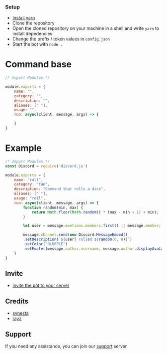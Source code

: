 ### Setup
- <a href="https://classic.yarnpkg.com/en/docs/install#windows-stable">Install yarn</a>
- Clone the repository
- Open the cloned repository on your machine in a shell and write `yarn` to install depedencies
- Change the prefix / token values in `config.json`
- Start the bot with `node .`

# Command base
```js
/* Import Modules */

module.exports = { 
    name: "",
    category: "",
    description: "",
    aliases: [" "],
    usage: "",
    run: async(client, message, args) => {

    }
}
```

# Example 
```js
/* Import Modules */
const Discord = require('discord.js')

module.exports = {
    name: "roll",
    category: "fun",
    description: "Command that rolls a dice",
    aliases: [" "],
    usage: "roll",
    run: async(client, message, args) => {
        function random(min, max) {
            return Math.floor(Math.random() * (max - min + 1) + min);
        }

        let user = message.mentions.members.first() || message.member;

        message.channel.send(new Discord.MessageEmbed()
        .setDescription(`${user} rolled ${random(0, 8)}`)
        .setColor("BLURPLE")
        .setFooter(message.author.username, message.author.displayAvatarURL()))
    }
}
```
## Invite 
- [Invite the bot to your server](https://discord.com/api/oauth2/authorize?client_id=871202316542414848&permissions=8&scope=bot)

## Credits 
- <a href="https://github.com/synesta">synesta</a>
- <a href="https://github.com/rayzdev">rayz</a>

## Support
If you need any assistance, you can join our <a href="https://discord.gg/r454v4mbur">support</a> server.
